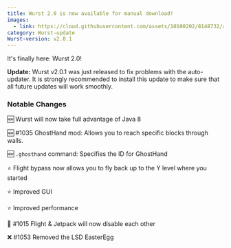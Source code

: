 ```yaml
---
title: Wurst 2.0 is now available for manual download!
images:
  - link: https://cloud.githubusercontent.com/assets/10100202/8148732/a003cae8-12aa-11e5-9d1d-a97f57b563b9.jpg
category: Wurst-update
Wurst-version: v2.0.1
---
```

<p class="lead">
  It's finally here: Wurst 2.0!
</p>

**Update:** Wurst v2.0.1 was just released to fix problems with the auto-updater. It is strongly recommended to install this update to make sure that all future updates will work smoothly.

### Notable Changes

:new: Wurst will now take full advantage of Java 8

:new: #1035 GhostHand mod: Allows you to reach specific blocks through walls.

:new: `.ghosthand` command: Specifies the ID for GhostHand

:star: Flight bypass now allows you to fly back up to the Y level where you started

:star: Improved GUI

:star: Improved performance

:bug: #1015 Flight & Jetpack will now disable each other

:x: #1053 Removed the LSD EasterEgg
